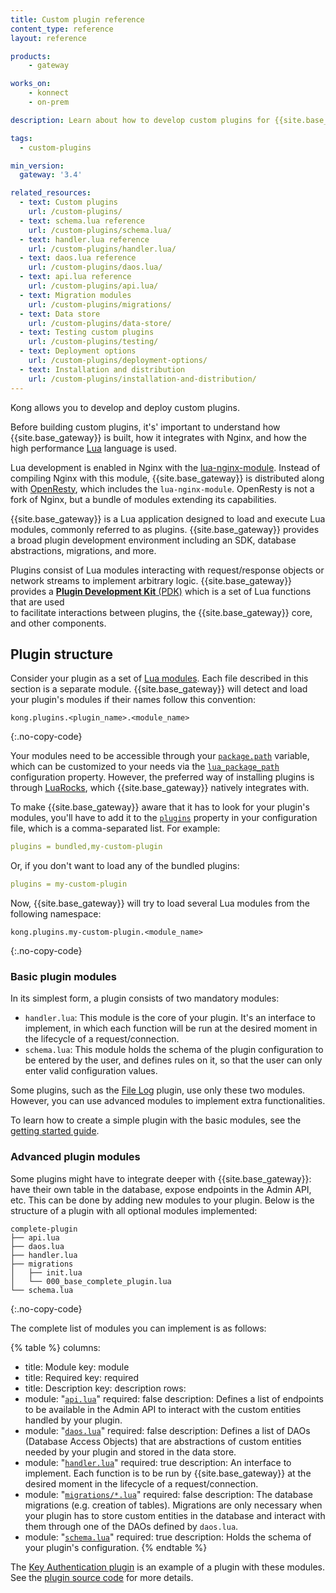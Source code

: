 ```yaml
---
title: Custom plugin reference
content_type: reference
layout: reference

products:
    - gateway

works_on:
    - konnect
    - on-prem

description: Learn about how to develop custom plugins for {{site.base_gateway}}.

tags:
  - custom-plugins

min_version:
  gateway: '3.4'

related_resources:
  - text: Custom plugins
    url: /custom-plugins/
  - text: schema.lua reference
    url: /custom-plugins/schema.lua/
  - text: handler.lua reference
    url: /custom-plugins/handler.lua/
  - text: daos.lua reference
    url: /custom-plugins/daos.lua/
  - text: api.lua reference
    url: /custom-plugins/api.lua/
  - text: Migration modules
    url: /custom-plugins/migrations/
  - text: Data store
    url: /custom-plugins/data-store/
  - text: Testing custom plugins
    url: /custom-plugins/testing/
  - text: Deployment options
    url: /custom-plugins/deployment-options/
  - text: Installation and distribution
    url: /custom-plugins/installation-and-distribution/
---
```


Kong allows you to develop and deploy custom plugins.

Before building custom plugins, it's' important to understand how {{site.base_gateway}} 
is built, how it integrates with Nginx, and how the high performance [Lua](https://www.lua.org/about.html) 
language is used.

Lua development is enabled in Nginx with the [lua-nginx-module](https://github.com/openresty/lua-nginx-module). Instead of
compiling Nginx with this module, {{site.base_gateway}} is distributed along with
[OpenResty](https://openresty.org/), which includes the `lua-nginx-module`.
OpenResty is not a fork of Nginx, but a bundle of modules extending its
capabilities.

{{site.base_gateway}} is a Lua application designed to load and execute Lua modules,
commonly referred to as plugins. {{site.base_gateway}} provides a broad plugin 
development environment including an SDK, database abstractions, migrations, and more.

Plugins consist of Lua modules interacting with request/response objects or
network streams to implement arbitrary logic. {{site.base_gateway}} provides a 
[**Plugin Development Kit** (PDK)](/gateway/pdk/reference/) which is a set of Lua functions that are used  
to facilitate interactions between plugins, the {{site.base_gateway}} core, and other 
components. 

## Plugin structure

Consider your plugin as a set of [Lua modules](http://www.lua.org/manual/5.1/manual.html#5.3). 
Each file described in this section is a separate module. 
{{site.base_gateway}} will detect and load your plugin's modules if their names follow this convention:
```
kong.plugins.<plugin_name>.<module_name>
```
{:.no-copy-code}

Your modules need to be accessible through your [`package.path`](http://www.lua.org/manual/5.1/manual.html#pdf-package.path) variable, which can be customized to your needs via the [`lua_package_path`](/gateway/configuration/#lua-package-path) configuration property.
However, the preferred way of installing plugins is through [LuaRocks](https://luarocks.org/), which {{site.base_gateway}} natively integrates with.

To make {{site.base_gateway}} aware that it has to look for your plugin's modules, you'll have to add it to the [`plugins`](/gateway/configuration/#plugins) property in your configuration file, which is a comma-separated list. For example:
```yaml
plugins = bundled,my-custom-plugin
```

Or, if you don't want to load any of the bundled plugins:
```yaml
plugins = my-custom-plugin
```

Now, {{site.base_gateway}} will try to load several Lua modules from the following namespace:
```
kong.plugins.my-custom-plugin.<module_name>
```
{:.no-copy-code}

### Basic plugin modules

In its simplest form, a plugin consists of two mandatory modules:
* `handler.lua`: This module is the core of your plugin. It's an interface to implement, in which each function will be run at the desired moment in the lifecycle of a request/connection.
* `schema.lua`: This module holds the schema of the plugin configuration to be entered by the user, and defines rules on it, so that the user can only enter valid configuration values.

Some plugins, such as the [File Log](https://github.com/Kong/kong/tree/master/kong/plugins/file-log) plugin, use only these two modules. However, you can use advanced modules to implement extra functionalities.

To learn how to create a simple plugin with the basic modules, see the [getting started guide](/custom-plugins/get-started/set-up-plugin-project/).

### Advanced plugin modules

Some plugins might have to integrate deeper with {{site.base_gateway}}: have their own table in the database, expose endpoints in the Admin API, etc. 
This can be done by adding new modules to your plugin. 
Below is the structure of a plugin with all optional modules implemented:

```
complete-plugin
├── api.lua
├── daos.lua
├── handler.lua
├── migrations
│   ├── init.lua
│   └── 000_base_complete_plugin.lua
└── schema.lua
```
{:.no-copy-code}

The complete list of modules you can implement is as follows:

{% table %}
columns:
  - title: Module
    key: module
  - title: Required
    key: required
  - title: Description
    key: description
rows:
  - module: "[`api.lua`](/custom-plugins/api.lua/)"
    required: false
    description: Defines a list of endpoints to be available in the Admin API to interact with the custom entities handled by your plugin.
  - module: "[`daos.lua`](/custom-plugins/daos.lua/)"
    required: false
    description: Defines a list of DAOs (Database Access Objects) that are abstractions of custom entities needed by your plugin and stored in the data store.
  - module: "[`handler.lua`](/custom-plugins/handler.lua/)"
    required: true
    description: An interface to implement. Each function is to be run by {{site.base_gateway}} at the desired moment in the lifecycle of a request/connection.
  - module: "[`migrations/*.lua`](/custom-plugins/migrations/)"
    required: false
    description: The database migrations (e.g. creation of tables). Migrations are only necessary when your plugin has to store custom entities in the database and interact with them through one of the DAOs defined by `daos.lua`.
  - module: "[`schema.lua`](/custom-plugins/schema.lua/)"
    required: true
    description: Holds the schema of your plugin's configuration.
{% endtable %}

The [Key Authentication plugin](/plugins/key-auth/) is an example of a plugin with these modules.
See the [plugin source code](https://github.com/Kong/kong/tree/master/kong/plugins/key-auth) for more details.